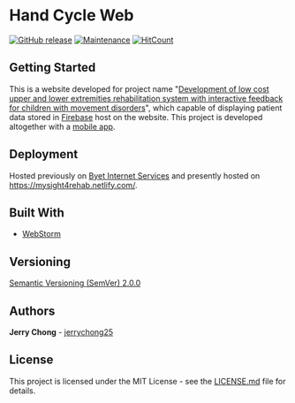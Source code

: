# Hand Cycle Web

[![GitHub release](https://img.shields.io/github/release/ieeemysight4rehab/hand-cycle-web.svg)](https://gitHub.com/ieeemysight4rehab/hand-cycle-web/releases/)
[![Maintenance](https://img.shields.io/badge/Maintained%3F-yes-green.svg)](https://github.com/ieeemysight4rehab/hand-cycle-web/graphs/commit-activity)
[![HitCount](http://hits.dwyl.com/ieeemysight4rehab/hand-cycle-web.svg)](http://hits.dwyl.com/ieeemysight4rehab/hand-cycle-web)

## Getting Started

This is a website developed for project name "[Development of low cost upper and lower extremities rehabilitation system with interactive feedback for children with movement disorders](https://ieeexplore.ieee.org/document/7843556/)", which capable of displaying patient data stored in [Firebase](https://firebase.google.com/) host on the website. This project is developed altogether with a [mobile app](https://github.com/ieeemysight4rehab/hand-cycle-android).

## Deployment

Hosted previously on [Byet Internet Services](http://mysight4rehab.byethost9.com/) and presently hosted on https://mysight4rehab.netlify.com/.

## Built With

* [WebStorm](https://www.jetbrains.com/webstorm/)

## Versioning

[Semantic Versioning (SemVer) 2.0.0](http://semver.org/)

## Authors

**Jerry Chong** - [jerrychong25](https://github.com/jerrychong25)

## License

This project is licensed under the MIT License - see the [LICENSE.md](LICENSE.md) file for details.
